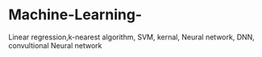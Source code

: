 # Machine-Learning-
Linear regression,k-nearest algorithm, SVM, kernal, Neural network, DNN, convultional Neural network 
